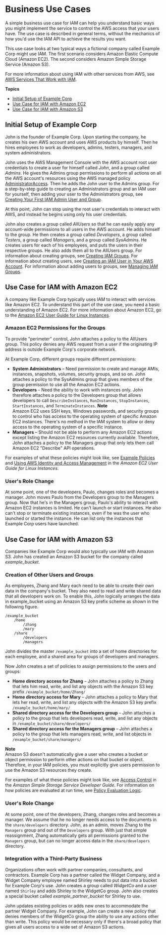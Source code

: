 # Business Use Cases<a name="IAM_UseCases"></a>

A simple business use case for IAM can help you understand basic ways you might implement the service to control the AWS access that your users have\. The use case is described in general terms, without the mechanics of how you'd use the IAM API to achieve the results you want\. 

This use case looks at two typical ways a fictional company called Example Corp might use IAM\. The first scenario considers Amazon Elastic Compute Cloud \(Amazon EC2\)\. The second considers Amazon Simple Storage Service \(Amazon S3\)\. 

For more information about using IAM with other services from AWS, see [AWS Services That Work with IAM](reference_aws-services-that-work-with-iam.md)\.

**Topics**
+ [Initial Setup of Example Corp](#InitSetupExampleCorp_IAM)
+ [Use Case for IAM with Amazon EC2](#UseCase_EC2)
+ [Use Case for IAM with Amazon S3](#UseCase_S3)

## Initial Setup of Example Corp<a name="InitSetupExampleCorp_IAM"></a>

John is the founder of Example Corp\. Upon starting the company, he creates his own AWS account and uses AWS products by himself\. Then he hires employees to work as developers, admins, testers, managers, and system administrators\. 

John uses the AWS Management Console with the AWS account root user credentials to create a user for himself called *John*, and a group called *Admins*\. He gives the Admins group permissions to perform all actions on all the AWS account's resources using the AWS managed policy [AdministratorAccess](https://console.aws.amazon.com/iam/home#policies/arn:aws:iam::aws:policy/AdministratorAccess)\. Then he adds the John user to the Admins group\. For a step\-by\-step guide to creating an Administrators group and an IAM user for yourself, then adding your user to the Administrators group, see [Creating Your First IAM Admin User and Group](getting-started_create-admin-group.md)\. 

At this point, John can stop using the root user's credentials to interact with AWS, and instead he begins using only his user credentials\.

John also creates a group called *AllUsers* so that he can easily apply any account\-wide permissions to all users in the AWS account\. He adds himself to the group\. He then creates a group called *Developers*, a group called *Testers*, a group called *Managers*, and a group called *SysAdmins*\. He creates users for each of his employees, and puts the users in their respective groups\. He also adds them all to the AllUsers group\. For information about creating groups, see [Creating IAM Groups](id_groups_create.md)\. For information about creating users, see [Creating an IAM User in Your AWS Account](id_users_create.md)\. For information about adding users to groups, see [Managing IAM Groups](id_groups_manage.md)\. 

## Use Case for IAM with Amazon EC2<a name="UseCase_EC2"></a>

A company like Example Corp typically uses IAM to interact with services like Amazon EC2\. To understand this part of the use case, you need a basic understanding of Amazon EC2\. For more information about Amazon EC2, go to the [Amazon EC2 User Guide for Linux Instances](https://docs.aws.amazon.com/AWSEC2/latest/UserGuide/)\.

### Amazon EC2 Permissions for the Groups<a name="EC2_PermissionsGroups"></a>

To provide "perimeter" control, John attaches a policy to the AllUsers group\. This policy denies any AWS request from a user if the originating IP address is outside Example Corp's corporate network\.

At Example Corp, different groups require different permissions:
+ **System Administrators** – Need permission to create and manage AMIs, instances, snapshots, volumes, security groups, and so on\. John attaches a policy to the SysAdmins group that gives members of the group permission to use all the Amazon EC2 actions\.
+ **Developers** – Need the ability to work with instances only\. John therefore attaches a policy to the Developers group that allows developers to call `DescribeInstances`, `RunInstances`, `StopInstances`, `StartInstances`, and `TerminateInstances`\. 
**Note**  
Amazon EC2 uses SSH keys, Windows passwords, and security groups to control who has access to the operating system of specific Amazon EC2 instances\. There's no method in the IAM system to allow or deny access to the operating system of a specific instance\.
+ **Managers** – Should not be able to perform any Amazon EC2 actions except listing the Amazon EC2 resources currently available\. Therefore, John attaches a policy to the Managers group that only lets them call Amazon EC2 "Describe" API operations\.

For examples of what these policies might look like, see [Example Policies](access_policies_examples.md) and [Using AWS Identity and Access Management](https://docs.aws.amazon.com/AWSEC2/latest/UserGuide/index.html?UsingIAM.html) in the *Amazon EC2 User Guide for Linux Instances*\.

### User's Role Change<a name="EC2_UserRoleChange"></a>

At some point, one of the developers, Paulo, changes roles and becomes a manager\. John moves Paulo from the Developers group to the Managers group\. Now that he's in the Managers group, Paulo's ability to interact with Amazon EC2 instances is limited\. He can't launch or start instances\. He also can't stop or terminate existing instances, even if he was the user who launched or started the instance\. He can list only the instances that Example Corp users have launched\.

## Use Case for IAM with Amazon S3<a name="UseCase_S3"></a>

Companies like Example Corp would also typically use IAM with Amazon S3\. John has created an Amazon S3 bucket for the company called *example\_bucket*\.

### Creation of Other Users and Groups<a name="S3_CreationOtherUsersGroups"></a>

As employees, Zhang and Mary each need to be able to create their own data in the company's bucket\. They also need to read and write shared data that all developers work on\. To enable this, John logically arranges the data in example\_bucket using an Amazon S3 key prefix scheme as shown in the following figure\.

```
/example_bucket
    /home
        /zhang
        /mary
    /share
        /developers
        /managers
```

John divides the master `/example_bucket` into a set of home directories for each employee, and a shared area for groups of developers and managers\.

Now John creates a set of policies to assign permissions to the users and groups:
+ **Home directory access for Zhang** – John attaches a policy to Zhang that lets him read, write, and list any objects with the Amazon S3 key prefix `/example_bucket/home/Zhang/` 
+ **Home directory access for Mary** – John attaches a policy to Mary that lets her read, write, and list any objects with the Amazon S3 key prefix `/example_bucket/home/mary/`
+ **Shared directory access for the Developers group** – John attaches a policy to the group that lets developers read, write, and list any objects in `/example_bucket/share/developers/`
+ **Shared directory access for the Managers group** – John attaches a policy to the group that lets managers read, write, and list objects in `/example_bucket/share/managers/`

**Note**  
Amazon S3 doesn't automatically give a user who creates a bucket or object permission to perform other actions on that bucket or object\. Therefore, in your IAM policies, you must explicitly give users permission to use the Amazon S3 resources they create\.

For examples of what these policies might look like, see [Access Control](https://docs.aws.amazon.com/AmazonS3/latest/dev/UsingAuthAccess.html) in the *Amazon Simple Storage Service Developer Guide*\. For information on how policies are evaluated at run time, see [Policy Evaluation Logic](reference_policies_evaluation-logic.md)\. 

### User's Role Change<a name="S3_UserRoleChange"></a>

At some point, one of the developers, Zhang, changes roles and becomes a manager\. We assume that he no longer needs access to the documents in the `share/developers` directory\. John, as an admin, moves Zhang to the `Managers` group and out of the `Developers` group\. With just that simple reassignment, Zhang automatically gets all permissions granted to the `Managers` group, but can no longer access data in the `share/developers` directory\.

### Integration with a Third\-Party Business<a name="S3_3rdPartyBusiness"></a>

Organizations often work with partner companies, consultants, and contractors\. Example Corp has a partner called the Widget Company, and a Widget Company employee named Shirley needs to put data into a bucket for Example Corp's use\. John creates a group called *WidgetCo* and a user named `Shirley` and adds Shirley to the WidgetCo group\. John also creates a special bucket called *example\_partner\_bucket* for Shirley to use\.

John updates existing policies or adds new ones to accommodate the partner Widget Company\. For example, John can create a new policy that denies members of the WidgetCo group the ability to use any actions other than write\. This policy would be necessary only if there's a broad policy that gives all users access to a wide set of Amazon S3 actions\.